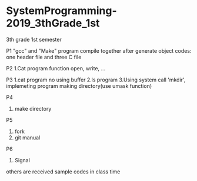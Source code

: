 # SystemProgramming-2019_3thGrade_1st
3th grade 1st semester

P1
"gcc" and "Make" program
compile together after generate object codes: one header file and three C file

P2
1.Cat program function open, write, ...

P3
1.cat program no using buffer
2.ls program
3.Using system call 'mkdir', implemeting program making directory(use umask function)

P4
1. make directory

P5
1. fork
2. git manual

P6
1. Signal

others are received sample codes in class time
